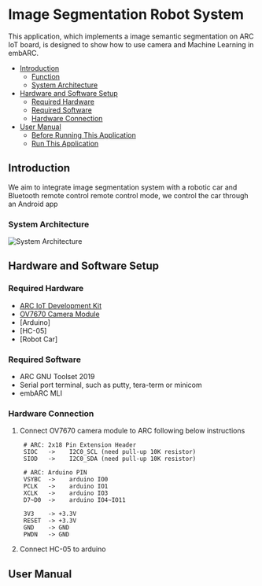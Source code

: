 # Image Segmentation Robot System

This application, which implements a image semantic segmentation on ARC IoT board, is designed to show how to use camera and Machine Learning in embARC.

* [Introduction](#introduction)
	* [Function](#function)
	* [System Architecture](#system-architecture)
* [Hardware and Software Setup](#hardware-and-software-setup)
	* [Required Hardware](#required-hardware)
	* [Required Software](#required-software)
	* [Hardware Connection](#hardware-connection)
* [User Manual](#user-manual)
	* [Before Running This Application](#before-running-this-application)
	* [Run This Application](#run-this-application)

## Introduction
We aim to integrate image segmentation system with a robotic car and Bluetooth remote control remote control mode, we control the car through an Android app

### System Architecture
![][3]

## Hardware and Software Setup
### Required Hardware
- [ARC IoT Development Kit][1]
- [OV7670 Camera Module][2]
- [Arduino]
- [HC-05]
- [Robot Car]

### Required Software
- ARC GNU Toolset 2019
- Serial port terminal, such as putty, tera-term or minicom
- embARC MLI

### Hardware Connection
1. Connect OV7670 camera module to ARC following below instructions

        # ARC: 2x18 Pin Extension Header
        SIOC   ->    I2C0_SCL (need pull-up 10K resistor)
        SIOD   ->    I2C0_SDA (need pull-up 10K resistor)

        # ARC: Arduino PIN
        VSYBC  ->    arduino IO0
        PCLK   ->    arduino IO1
        XCLK   ->    arduino IO3
        D7~D0  ->    arduino IO4~IO11

        3V3    -> +3.3V
        RESET  -> +3.3V
        GND    -> GND
        PWDN   -> GND

2. Connect HC-05 to arduino 

## User Manual
[1]: https://embarc.org/embarc_osp/doc/build/html/board/iotdk.html "ARC IoT Development Kit"
[2]: https://www.voti.nl/docs/OV7670.pdf "OV7670 Camera Module"
[3]: ./doc/system.png "System Architecture"
